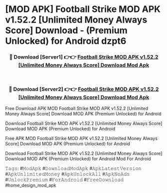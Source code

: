 # [MOD APK] Football Strike MOD APK v1.52.2 [Unlimited Money Always Score] Download - (Premium Unlocked) for Android dzpt6



<div align="center">
<h3>🔴 Download [Server1] 👉👉 <a href="https://momento.my/?title=Football_Strike_MOD_APK_v1.52.2_[Unlimited_Money_Always_Score]_Download">Football Strike MOD APK v1.52.2 [Unlimited Money Always Score] Download Mod Apk</a></h3><br>

<h3>🔴 Download [Server2] 👉👉 <a href="https://momento.my/?title=Football_Strike_MOD_APK_v1.52.2_[Unlimited_Money_Always_Score]_Download">Football Strike MOD APK v1.52.2 [Unlimited Money Always Score] Download Mod Apk</a></h3>
</div>



Free Download APK MOD Football Strike MOD APK v1.52.2 [Unlimited Money Always Score] Download MOD APK (Premium Unlocked) for Android

Download Football Strike MOD APK v1.52.2 [Unlimited Money Always Score] Download MOD APK (Premium Unlocked) for Android

Free APK MOD Football Strike MOD APK v1.52.2 [Unlimited Money Always Score] Download MOD APK (Premium Unlocked) for Android

Download Football Strike MOD APK v1.52.2 [Unlimited Money Always Score] Download MOD APK (Premium Unlocked) for Android Mod For Android

𝚃𝚊𝚐𝚜: #𝙼𝚘𝚍𝙰𝚙𝚔 #𝙳𝚘𝚠𝚗𝚕𝚘𝚊𝚍𝙼𝚘𝚍𝙰𝚙𝚔 #𝙰𝚙𝚔𝙻𝚊𝚝𝚎𝚜𝚝𝚅𝚎𝚛𝚜𝚒𝚘𝚗 #𝙰𝚙𝚔𝚄𝚗𝚕𝚒𝚖𝚒𝚝𝚎𝚍𝙼𝚘𝚗𝚎𝚢 #𝙰𝚙𝚔𝚄𝚗𝚕𝚘𝚌𝚔𝙰𝚕𝚕 #𝙰𝚙𝚔𝙽𝚘𝙰𝚍𝚜 #𝚄𝚗𝚕𝚘𝚌𝚔𝙿𝚛𝚎𝚖𝚒𝚞𝚖 #𝙵𝚘𝚛𝙰𝚗𝚍𝚛𝚘𝚒𝚍 #𝙵𝚛𝚎𝚎𝙳𝚘𝚠𝚗𝚕𝚘𝚊𝚍 #home_design_mod_apk

